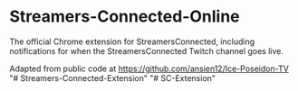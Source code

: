 # Streamers-Connected-Online
The official Chrome extension for StreamersConnected, including notifications for when the StreamersConnected Twitch channel goes live.

Adapted from public code at https://github.com/ansien12/Ice-Poseidon-TV
"# Streamers-Connected-Extension" 
"# SC-Extension" 
